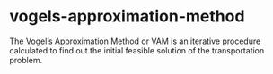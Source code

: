 # vogels-approximation-method
The Vogel’s Approximation Method or VAM is an iterative procedure calculated to find out the initial feasible solution of the transportation problem.
